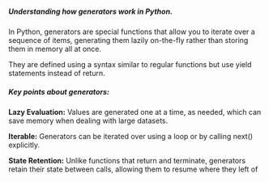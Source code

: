 ##### Understanding how generators work in Python.

In Python, generators are special functions that allow you to iterate over a sequence of items, generating them lazily on-the-fly rather than storing them in memory all at once.

They are defined using a syntax similar to regular functions but use yield statements instead of return.

##### Key points about generators:

**Lazy Evaluation:** Values are generated one at a time, as needed, which can save memory when dealing with large datasets.

**Iterable:** Generators can be iterated over using a loop or by calling next() explicitly.

**State Retention:** Unlike functions that return and terminate, generators retain their state between calls, allowing them to resume where they left of